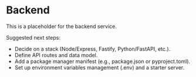 # Backend

This is a placeholder for the backend service.

Suggested next steps:
- Decide on a stack (Node/Express, Fastify, Python/FastAPI, etc.).
- Define API routes and data model.
- Add a package manager manifest (e.g., package.json or pyproject.toml).
- Set up environment variables management (.env) and a starter server.
